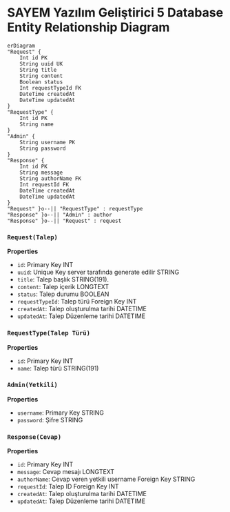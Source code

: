 # SAYEM Yazılım Geliştirici 5 Database Entity Relationship Diagram

```mermaid
erDiagram
"Request" {
    Int id PK
    String uuid UK
    String title
    String content
    Boolean status
    Int requestTypeId FK
    DateTime createdAt
    DateTime updatedAt
}
"RequestType" {
    Int id PK
    String name
}
"Admin" {
    String username PK
    String password
}
"Response" {
    Int id PK
    String message
    String authorName FK
    Int requestId FK
    DateTime createdAt
    DateTime updatedAt
}
"Request" }o--|| "RequestType" : requestType
"Response" }o--|| "Admin" : author
"Response" }o--|| "Request" : request
```

### `Request(Talep)`

**Properties**
  - `id`: Primary Key INT
  - `uuid`: Unique Key server tarafında generate edilir STRING
  - `title`: Talep başlık STRING(191).
  - `content`: Talep içerik LONGTEXT
  - `status`: Talep durumu BOOLEAN
  - `requestTypeId`: Talep türü Foreign Key INT
  - `createdAt`: Talep oluşturulma tarihi DATETIME
  - `updatedAt`: Talep Düzenleme tarihi DATETIME

### `RequestType(Talep Türü)`

**Properties**
  - `id`: Primary Key INT
  - `name`: Talep türü STRING(191)

### `Admin(Yetkili)`

**Properties**
  - `username`: Primary Key STRING
  - `password`: Şifre STRING

### `Response(Cevap)`

**Properties**
  - `id`: Primary Key INT
  - `message`: Cevap mesajı LONGTEXT
  - `authorName`: Cevap veren yetkili username Foreign Key STRING
  - `requestId`: Talep ID Foreign Key INT
  - `createdAt`: Talep oluşturulma tarihi DATETIME
  - `updatedAt`: Talep Düzenleme tarihi DATETIME